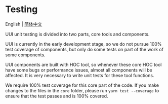 # Testing

English | [简体中文](https://github.com/HackPlan/UUI/blob/master/docs/TESTING.zh-CN.md)

UUI unit testing is divided into two parts, core tools and components.

UUI is currently in the early development stage, so we do not pursue 100% test coverage of components, but only do some tests on part of the work of some components.

UUI components are built with HOC tool, so whenever these core HOC tool have some bugs or performance issues, almost all components will be affected. It is very necessary to write unit tests for these tool functions.

We require 100% test coverage for this core part of the code. If you make changes to the files in the `core` folder, please run `yarn test --coverage` to ensure that the test passes and is 100% covered.